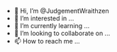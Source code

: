 - 👋 Hi, I’m @JudgementWraithzen
- 👀 I’m interested in ...
- 🌱 I’m currently learning ...
- 💞️ I’m looking to collaborate on ...
- 📫 How to reach me ...

<!---
JudgementWraithzen/JudgementWraithzen is a ✨ special ✨ repository because its `README.md` (this file) appears on your GitHub profile.
You can click the Preview link to take a look at your changes.
--->
